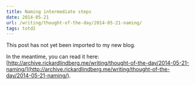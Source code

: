 ```yaml
---
title: Naming intermediate steps
date: 2014-05-21
url: /writing/thought-of-the-day/2014-05-21-naming/
tags: totd2
---
```


This post has not yet been imported to my new blog.

In the meantime, you can read it here: [http://archive.rickardlindberg.me/writing/thought-of-the-day/2014-05-21-naming/](http://archive.rickardlindberg.me/writing/thought-of-the-day/2014-05-21-naming/).
